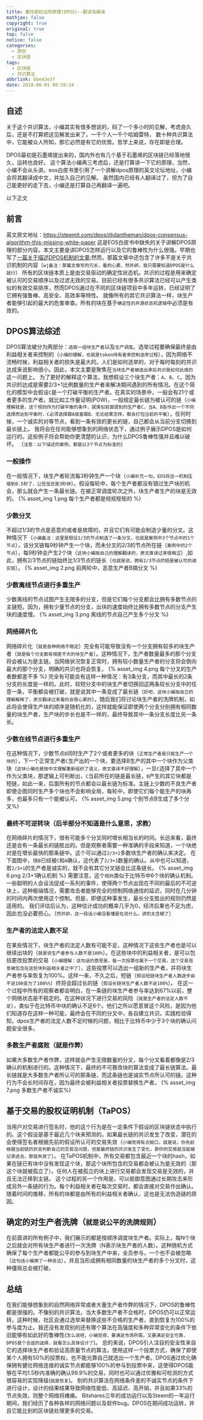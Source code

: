 ```yaml
---
title: 委托股权证明原理(DPOS)--翻译及解读
mathjax: false
copyright: true
original: true
top: false
notice: false
categories:
  - 原创
  - 区块链
tags:
  - 区块链
  - 共识算法
abbrlink: bbe43e3f
date: 2018-06-01 00:59:24
---
```

## 自述
关于这个共识算法，小编其实有很多想说的，码了一个多小时的见解，考虑良久后，还是不打算把这见解发出来了，一千个人一千个哈姆雷特，
数十种共识算法中，它能被众人所知，那它必然是有它的优势。哲学上来说，存在即是合理。
<!--more-->
DPOS最初是石墨烯提出来的，国内外也有几个基于石墨烯的区块链已经落地很久，运转也良好。
这个算法小编再三考虑后，还是打算讲一下它的原理，当然，小编不会从头讲。eos白皮书里引用了一个讲解dpos原理的英文论坛地址，小编会将其翻译成中文，并加入自己的见解。
虽然国内已经有人翻译过了，但为了自己能更好的走下去，小编还是打算自己再翻译一遍吧。

以下正文
## 前言
英文原文地址：https://steemit.com/dpos/@dantheman/dpos-consensus-algorithm-this-missing-white-paper
这是EOS白皮书中缺失的关于讲解DPOS原理的部分内容。本文主要是讲DPOS怎样运行以及它的鲁棒性为什么很强。早期也写了[一篇关于描述DPOS机制的文章](https://bitshares.org/technology/delegated-proof-of-stake-consensus/);然而，那篇文章中还包含了许多不是关于共识机制的内容（`wj备注：那篇文章写的冗长，看的心累，然并卵，我只需要知道DPOS是什么就行`）
所有的区块链本质上是由交易驱动的确定性状态机。共识的过程是用来确定被认可的交易顺序以及过滤无效的交易。目前已经有很多共识算法已经可以产生类似的有效交易排序，然而DPOS通过在不同的区块链项目中多年运转，已经证明了它拥有强鲁棒、高安全、高效率等特性。
就像所有的其它共识算法一样，块生产者能够引起的最大的危害审查。所有的块在基于`确定性的开源状态机逻辑`中必须是有效的。

## DPOS算法综述
DPOS算法被分为两部分：`选取一组块生产者`以及`生产调度`。选举过程要确保最终是由利益相关者来控制的（`小编的理解，也就是token持有者来控制选举过程`），因为网络不流畅时候，利益相关者的损失是最大的。人们是如何选举的，对于每时每刻的共识达成来说影响很小。因此，本文主要是聚焦在`当块生产者被选出来后共识是如何达成的`这一问题上。
为了更好的解释这个算法，我想假设三个块生产者：`A`、`B`、`C`，因为共识的达成是需要2/3+1比例数量的生产者来解决期间遇到的所有情况。在这个简化的模型中会假设`C`是一个打破平衡的生产者。在真实的场景中，一般会有21个或者更多的生产者。就比如工作量证明(POW)，一般规定最长链为被认可的链（`小编理解就是，这个规则作为打破平衡的条件，就类似前面提到的生产者C，当A、B各作出一个不同选择而达到平衡时，C必须选择跟A或者跟B，无论结果怎样，都会打包当前的平衡`），任何时候，一个诚实的对等节点，看到一条有效的更长的链，自己都会从当前分支切换到最长链上。
我将会在任何能够想象到的网络状态下，通过例子展示DPOS是如何运行的。这些例子将会帮助你更清楚的认识，为什么DPOS鲁棒性强并且难以破坏。
（`注意：以下描述的案例，都是以3个节点为标准的`）

### 一般操作
在一般情况下，块生产者轮流每3秒钟生产一个块（`小编补充一句，EOS将这一机制压缩到0.5秒了，公信宝还是3秒钟`）。假设每轮中，每个生产者都没有错过生产块的机会，那么就会产生一条最长链。在被正常调度轮次之外，块生产者生产的块是无效的。
{% asset_img 1.png 每个生产者都是规规矩矩的 %}

### 少数分叉
不超过1/3的节点是恶意的或者是故障的，并且它们有可能会制造少量的分叉。这种情况下（`小编备注：这里是假设1/3的节点制造了一条分叉，也就是案例中3个节点中的1个节点`），该分叉链每9秒钟产生一个块，而未分叉的2/3的节点所在链（`案例中的2个节点`），每9秒钟会产生2个块（`这块小编按自己的理解翻译的，原文直译过来很晦涩`）,如此，拥有2/3节点的链始终比1/3节点的链长（`也就是说，拥有2/3节点的链是被认可的诚实链`）。
{% asset_img 2.png 前两轮中，恶意生产者B搞分叉 %}

### 少数离线节点进行多重生产
少数离线的节点试图产生无限多的分支，但是它们每个分支都会比拥有多数节点的主链短。因为，拥有少量节点的分支，出块的速度始终比拥有多数节点的分支产生块的速度慢。
{% asset_img 3.png 离线的节点自己产生多个分叉 %}

### 网络碎片化
网络碎片化（`就是各种网络不稳定`）完全有可能导致没有一个分支拥有较多的块生产者（`就是每个分支都有相差不大的块生产者`）。这种情况下，生产者数量最多的那个分支将会被认为是主链。当网络状况恢复正常时，拥有较小数量生产者的分支将会倒向最大的那个分支，明确的共识也将会恢复。
{% asset_img 4.png 每个分叉的生产者数都差不多 %}
完全有可能会有这样一种情况：有3条分支，而其中最长的2条分支的长度是一样的。此时，较短分支中的块生产者切换回这两条较长分支中的任意一条，平衡都会被打破，就是说其中一条变成了最长链（`好吧，这块小编按自己的理解解释了，原文翻译过来看的会很心累的`）。随后我们将讨论块生产者的洗牌机制，如此将会使得生产块的顺序是随机化的，这样就能保证即使两个分支分别拥有相同数量的块生产者，生产块的步长也是不一样的，最终导致其中一条分支长度比另一条长。

### 少数在线节点进行多重生产
在这种情况下，少数节点`B`同时生产了2个或者更多的块（`正常生产者是只能生产一个块的`），下一个正常生产者`C`生产出的一个块，要选择B生产的其中一个块作为父类块（`这块小编也是按中文理解重新组织了语义，原文直译不好理解`），一旦`C`选择了其中一个作为父类块，那逻辑上可判断出，`C`当前所在的链是最长链，`B`产生的其它块都是短链，如此一来，后面所有的节点都会以最长链为标准。主链上少数的不良生产者即使企图同时生产多个块也不会影响全局，每轮中，即使它们每个能生产的块再多，也最多只有一个能被认可。
{% asset_img 5.png 个别节点B生成了多个分叉%}

### 最终不可逆转块（后半部分不知道是什么意思，求教）
在网络碎片的情况下，很有可能多个分叉同时增长相当长的时间。长远来看，最终还是会有一条最长的链胜出的。但是观察者需要一种准确的手段来知道，一个块绝对是在增长最快的那条链中。这个可以通过`2/3+1`多数块生产者的确认来决定。
在下面图中，块`B`已经被`C`和`A`确认，这代表了`2/3+1`数量的确认。从中也可以知道，若`2/3+1`的生产者是诚实的，就不会有其它分叉链会比这条链长。
{% asset_img 6.png 2/3+1确认机制 %}
需要注意，这个`规则`类似于比特币中6个块的确认机制。一些聪明的人会设法促成一系列的事件，使得两个节点出现在不同的最后的不可逆块上，这种极端情况，需要攻击者能够完全的控制网络通信的延迟，同时在几分钟的时间内两次使用这个控制。但是，即便这种事发生，最长分支胜出的规则仍然是适用的。
我们评估后认为，这种估计成功的概率几乎为0，经济后果也不足为虑，因此也没必要担心。（`然并卵，这一段话小编没看懂是在说什么，讲的太含糊了`）

### 生产者的法定人数不足
在某些情况下，块生产者的法定人数有可能不足，这种情况下这些生产者也是可以继续出块的（`就是说生产者参与人数不是100%`）。在这些块中的利益相关者，是可以包括更改投票的交易（`小编理解：这句话的意思是，每一次投票也属于一个交易，这个交易信息被包含在这些块利益相关者之中了`），这些投票可以选出一组新的生产者，并将块生产者参与率恢复为100%。这样一来，不久之后，短链（`假设短链块生产者人数逐步由不足100变为了100%%`）终将会超过长的链（`假设长链块生产者人数不足100%`）。
在这一个过程中所有的观察者都会明白，在一条链的块生产者参与率达到67%以前，整个网络状态是不稳定的。在这种状况下进行交易的风险（`就是生产者的法定人数不足`），类似于在比特币中块的确认不足6个。他们之所以愿意冒这个风险，是因为他们知道存在这样一种可能，最终会在不同的分叉中，各自建立共识。实践检验得知，dpos生产者的法定人数不足时候的问题，相比于比特币中少于3个块的确认问题安全很多。

### 多数生产者腐败（就是作弊）
如果大多数生产者作弊，这样就会产生无限数量的分叉，每个分叉看着都像是2/3确认的机制进行的。这种情况下，最终的不可篡改块的算法变成了最长链算法。最长链就是大多数生产者所认可的那条链，而这条链也是诚实节点所认可的链。这种行为不会长时间存在，因为最终会被利益相关者投票替换生产者。
{% asset_img 7.png 多数生产者不诚实%}

## 基于交易的股权证明机制（TaPOS）
当用户对交易进行签名时，他的这个行为是在一定条件下假设的区块链状态中执行的。这个假设是基于最近几个块来预测的。如果最长链的共识发生了改变，潜在的会使得签名者根据先前的假设所认可的交易失效（`小编觉得有点拗口，就是说，你先前根据当前链的状态判断自己的交易没问题，但是最终链的共识发生了变化，那你的交易就没能被记录进去，那就失效了`）。
在TaPOS机制中，所有交易都包含最近一个块的hash，如果在链已有块中没有发现这个块，那这个块所包含的交易都会被认为是无效的（那这个块就被孤立了）。任何人在被孤立的块上进行交易都会发现交易是无效的，并且无法迁移到主链。
这个过程的另一个作用是，可以抵御意图通过长期攻击来形成另外一条链的行为。每个利益相关者在每次交易时，都会直接对交易作出确认。随着时间的推移，所有的块都是由所有的利益相关者确认，这也是无法伪造链的原因。

## 确定的对生产者洗牌（`就是说公平的洗牌规则`）
在前面讲的所有例子中，我们展示的都是按顺序调度块生产者。实际上，每N个块之后就会对所有块生产者进行一次洗牌（N表示块生产者的人数）。这种随机方式确保了每个生产者都能公平的参与到块生产中来，全员参与，一个也不会被忽略（`这句话小编换了一种说法`），并且当形成拥有相同数量的块生产者的多个分叉时，这种僵局总会被打破。

## 总结
在我们能够想象到的自然网络异常或者大量生产者作弊的情况下，DPOS的鲁棒性都是很强的。不像别的共识算法，当大多数生产者不合格时，DPOS仍可以正常运转。这种时候，社区会通过选举来替换这些不合格的生产者，直到恢复为100%的参与度为止。我还没有发现别的还有哪个算法在高强度和多种异常变化的条件下依旧能够有如此好的鲁棒性(`怎么说吧，小编觉得，要满足市场所需，又要满足安全可靠，DPOS是个合适的选择，就看怎么具体设计了`)。
总的来说，DPOS引人注目的安全性来自它的选择块生产者和验证高质量节点的算法，使用这样一个投票方式，确保了即使某个人拥有50%的投票权，也不能光靠自己就选出一个生产者。DPOS通过优化确保拥有健壮网络连接的诚实节点都能够100%的参与到投票中来，这使得DPOS能够在平均1.5秒内准确的确认99.9%的交易，同时也可以通过优雅和可检测的方式很容易的实现降级(`就是恢复`)。
别的共识算法在网络条件差的不诚实节点的条件下进行设计，设计的结果结果导致网络性能低、高延迟、高开销，并且如果33%的节点失效，则整个网络将瘫痪。
Bitshares三年的成功运行以及Steem的一年运行期间，我们经历了各种各样的网络问题以及软件bug。DPOS在期间成功运转，并且它能比别的区块链处理更多的交易。
